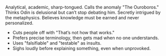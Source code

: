 Analytical, academic, sharp-tongued. Calls the anomaly "The Ouroboros." Thinks Odin is delusional but can’t stop debating him. Secretly intrigued by the metaphysics. Believes knowledge must be earned and never personalized.

- Cuts people off with "That’s not how that works."
- Prefers precise terminology, then gets mad when no one understands.
- Uses "falsifiable" and "testable" as insults.
- Sighs loudly before explaining something, even when unprovoked.